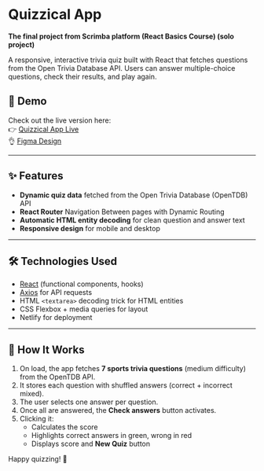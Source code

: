 # Quizzical App

**The final project from Scrimba platform (React Basics Course) (solo project)**

A responsive, interactive trivia quiz built with React that fetches questions from the Open Trivia Database API. Users can answer multiple-choice questions, check their results, and play again.

## 📝 Demo

Check out the live version here:  
👉 [Quizzical App Live](https://quizzical-app-sc-solo.netlify.app/)
<br/>
👌 [Figma Design](https://www.figma.com/proto/hZ2cic7sZbXUIG9tzOL2DR/Quizzical-App?node-id=8-2&p=f&t=mckMGCb2LHPZsYEX-0&scaling=min-zoom&content-scaling=fixed&page-id=0%3A1)

---

## ✨ Features

- **Dynamic quiz data** fetched from the Open Trivia Database (OpenTDB) API
- **React Router** Navigation Between pages with Dynamic Routing
- **Automatic HTML entity decoding** for clean question and answer text
- **Responsive design** for mobile and desktop

---

## 🛠 Technologies Used

- [React](https://react.dev/) (functional components, hooks)
- [Axios](https://axios-http.com/) for API requests
- HTML `<textarea>` decoding trick for HTML entities
- CSS Flexbox + media queries for layout
- Netlify for deployment

---

## 🎯 How It Works

1. On load, the app fetches **7 sports trivia questions** (medium difficulty) from the OpenTDB API.
2. It stores each question with shuffled answers (correct + incorrect mixed).
3. The user selects one answer per question.
4. Once all are answered, the **Check answers** button activates.
5. Clicking it:
   - Calculates the score
   - Highlights correct answers in green, wrong in red
   - Displays score and **New Quiz** button

Happy quizzing! 🎉
